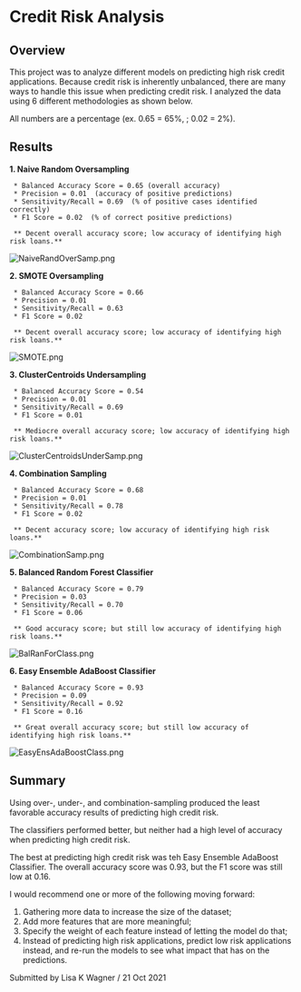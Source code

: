 # Credit Risk Analysis

## Overview
This project was to analyze different models on predicting high risk credit applications.  Because credit risk is inherently unbalanced, there are many ways to handle this issue when predicting credit risk.  I analyzed the data using 6 different methodologies as shown below.

All numbers are a percentage (ex. 0.65 = 65%, ; 0.02 = 2%).

## Results
**1. Naive Random Oversampling**

     * Balanced Accuracy Score = 0.65 (overall accuracy)
     * Precision = 0.01  (accuracy of positive predictions)
     * Sensitivity/Recall = 0.69  (% of positive cases identified correctly)
     * F1 Score = 0.02  (% of correct positive predictions)

     ** Decent overall accuracy score; low accuracy of identifying high risk loans.**
     
![NaiveRandOverSamp.png](https://github.com/WagnerLisaK/Credit_Risk_Analysis/blob/main/Resources/NaiveRandOverSamp.png)

**2. SMOTE Oversampling**

     * Balanced Accuracy Score = 0.66
     * Precision = 0.01
     * Sensitivity/Recall = 0.63
     * F1 Score = 0.02

     ** Decent overall accuracy score; low accuracy of identifying high risk loans.**

![SMOTE.png](https://github.com/WagnerLisaK/Credit_Risk_Analysis/blob/main/Resources/SMOTE.png)

**3. ClusterCentroids Undersampling**

     * Balanced Accuracy Score = 0.54
     * Precision = 0.01
     * Sensitivity/Recall = 0.69
     * F1 Score = 0.01

     ** Mediocre overall accuracy score; low accuracy of identifying high risk loans.**

![ClusterCentroidsUnderSamp.png](https://github.com/WagnerLisaK/Credit_Risk_Analysis/blob/main/Resources/ClusterCentroidsUnderSamp.png)

**4. Combination Sampling**

     * Balanced Accuracy Score = 0.68
     * Precision = 0.01
     * Sensitivity/Recall = 0.78
     * F1 Score = 0.02

     ** Decent accuracy score; low accuracy of identifying high risk loans.**

![CombinationSamp.png](https://github.com/WagnerLisaK/Credit_Risk_Analysis/blob/main/Resources/CombinationSamp.png)

**5. Balanced Random Forest Classifier**

     * Balanced Accuracy Score = 0.79
     * Precision = 0.03
     * Sensitivity/Recall = 0.70
     * F1 Score = 0.06

     ** Good accuracy score; but still low accuracy of identifying high risk loans.**

![BalRanForClass.png](https://github.com/WagnerLisaK/Credit_Risk_Analysis/blob/main/Resources/BalRanForClass.png)

**6. Easy Ensemble AdaBoost Classifier**

     * Balanced Accuracy Score = 0.93
     * Precision = 0.09
     * Sensitivity/Recall = 0.92 
     * F1 Score = 0.16

     ** Great overall accuracy score; but still low accuracy of identifying high risk loans.**

![EasyEnsAdaBoostClass.png](https://github.com/WagnerLisaK/Credit_Risk_Analysis/blob/main/Resources/EasyEnsAdaBoostClass.png)


## Summary

Using over-, under-, and combination-sampling produced the least favorable accuracy results of predicting high credit risk.

The classifiers performed better, but neither had a high level of accuracy when predicting high credit risk.

The best at predicting high credit risk was teh Easy Ensemble AdaBoost Classifier.  The overall accuracy score was 0.93, but the F1 score was still low at 0.16.

I would recommend one or more of the following moving forward:
1. Gathering more data to increase the size of the dataset;
2. Add more features that are more meaningful;
3. Specify the weight of each feature instead of letting the model do that;
4. Instead of predicting high risk applications, predict low risk applications instead, and re-run the models to see what impact that has on the predictions.

Submitted by Lisa K Wagner / 21 Oct 2021





